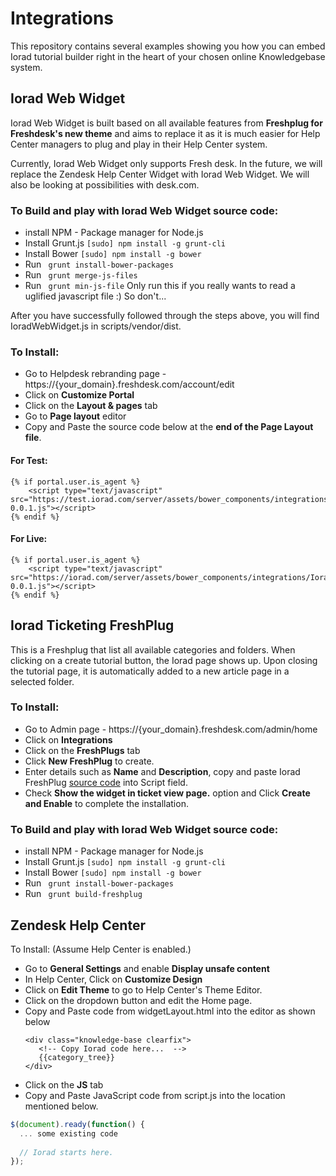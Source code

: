 # Integrations
This repository contains several examples showing you how you can embed Iorad tutorial builder right in the heart of your chosen online Knowledgebase system.

## Iorad Web Widget

Iorad Web Widget is built based on all available features from **Freshplug for Freshdesk's new theme** and aims to replace it as it is much easier for Help Center managers to plug and play in their Help Center system.

Currently, Iorad Web Widget only supports Fresh desk.
In the future, we will replace the Zendesk Help Center Widget with Iorad Web Widget. We will also be looking at possibilities with desk.com.

### To Build and play with Iorad Web Widget source code:
* install NPM - Package manager for Node.js
* Install Grunt.js ```[sudo] npm install -g grunt-cli```
* Install Bower ```[sudo] npm install -g bower```
* Run ``` grunt install-bower-packages```
* Run ``` grunt merge-js-files```
* Run ``` grunt min-js-file``` Only run this if you really wants to read a uglified javascript file :) So don't...

After you have successfully followed through the steps above, you will find IoradWebWidget.js in scripts/vendor/dist.

### To Install:
* Go to Helpdesk rebranding page - https://{your_domain}.freshdesk.com/account/edit
* Click on **Customize Portal**
* Click on the **Layout & pages** tab
* Go to **Page layout** editor
* Copy and Paste the source code below at the **end of the Page Layout file**.
#### For Test:
```
{% if portal.user.is_agent %}
	<script type="text/javascript" src="https://test.iorad.com/server/assets/bower_components/integrations/IoradWebWidget/dist/IoradWebWidget.min-0.0.1.js"></script>
{% endif %}
```
#### For Live:
```
{% if portal.user.is_agent %}
	<script type="text/javascript" src="https://iorad.com/server/assets/bower_components/integrations/IoradWebWidget/dist/IoradWebWidget.min-0.0.1.js"></script>
{% endif %}
```

## Iorad Ticketing FreshPlug

This is a Freshplug that list all available categories and folders. When clicking on a create tutorial button, the Iorad page shows up. Upon closing the tutorial page, it is automatically added to a new article page in a selected folder.

### To Install:
* Go to Admin page - https://{your_domain}.freshdesk.com/admin/home
* Click on **Integrations**
* Click on the **FreshPlugs** tab
* Click **New FreshPlug** to create.
* Enter details such as **Name** and **Description**, copy and paste Iorad FreshPlug [source code](https://github.com/iorad/integrations/blob/master/iorad_ticketing_freshplug/iorad_ticketing_freshplug/dist/ioradTicketingFreshplug.txt) into Script field.
* Check **Show the widget in ticket view page.** option and Click **Create and Enable** to complete the installation.
 
### To Build and play with Iorad Web Widget source code:
* install NPM - Package manager for Node.js
* Install Grunt.js ```[sudo] npm install -g grunt-cli```
* Install Bower ```[sudo] npm install -g bower```
* Run ``` grunt install-bower-packages```
* Run ``` grunt build-freshplug```

## Zendesk Help Center

To Install: (Assume Help Center is enabled.)
* Go to **General Settings** and enable **Display unsafe content**
* In Help Center, Click on **Customize Design**
* Click on **Edit Theme** to go to Help Center's Theme Editor.
* Click on the dropdown button and edit the Home page.
* Copy and Paste code from widgetLayout.html into the editor as shown below
  ``` 
  <div class="knowledge-base clearfix">
     <!-- Copy Iorad code here...  -->
     {{category_tree}}
  </div>
  ```
* Click on the **JS** tab
* Copy and Paste JavaScript code from script.js into the location mentioned below.
``` Javascript
$(document).ready(function() {
  ... some existing code
  
  // Iorad starts here.
});
```
